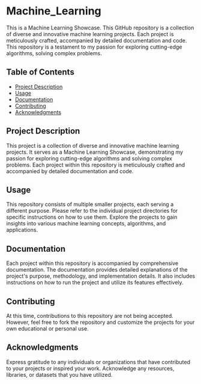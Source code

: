 # Machine_Learning
This is a Machine Learning Showcase. This GitHub repository  is a collection  of diverse and innovative machine learning projects. Each project is meticulously crafted, accompanied by detailed documentation and code. This repository is a testament to my passion for exploring cutting-edge algorithms, solving complex problems.

## Table of Contents

- [Project Description](#project-description)
- [Usage](#usage)
- [Documentation](#documentation)
- [Contributing](#contributing)
- [Acknowledgments](#acknowledgments)

## Project Description

This project is a collection of diverse and innovative machine learning projects. It serves as a Machine Learning Showcase, demonstrating my passion for exploring cutting-edge algorithms and solving complex problems. Each project within this repository is meticulously crafted and accompanied by detailed documentation and code.

## Usage

This repository consists of multiple smaller projects, each serving a different purpose. Please refer to the individual project directories for specific instructions on how to use them. Explore the projects to gain insights into various machine learning concepts, algorithms, and applications.

## Documentation

Each project within this repository is accompanied by comprehensive documentation. The documentation provides detailed explanations of the project's purpose, methodology, and implementation details. It also includes instructions on how to run the project and utilize its features effectively.

## Contributing

At this time, contributions to this repository are not being accepted. However, feel free to fork the repository and customize the projects for your own educational or personal use.


## Acknowledgments

Express gratitude to any individuals or organizations that have contributed to your projects or inspired your work. Acknowledge any resources, libraries, or datasets that you have utilized.

